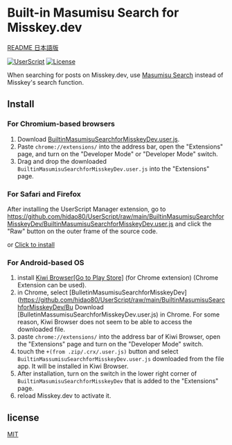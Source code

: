 # Built-in Masumisu Search for Misskey.dev

[README 日本語版](./README_ja.md)

[![UserScript](https://img.shields.io/badge/Framework-UserScript-blue.svg)](https://en.wikipedia.org/wiki/Userscript)
[![License](https://img.shields.io/github/license/hidao80/UserScript)](/LICENSE)

When searching for posts on Misskey.dev, use [Masumisu Search](https://masmis-search.ja-jp.org/ui) instead of Misskey's search function.

## Install

### For Chromium-based browsers

1. Download [BuiltinMasumisuSearchforMisskeyDev.user.js](https://github.com/hidao80/UserScript/raw/main/BuiltinMasumisuSearchforMisskeyDev/BuiltinMasumisuSearchforMisskeyDev.user.js).
2. Paste `chrome://extensions/` into the address bar, open the "Extensions" page, and turn on the "Developer Mode" or "Developer Mode" switch.
3. Drag and drop the downloaded `BuiltinMasumisuSearchforMisskeyDev.user.js` into the "Extensions" page.

### For Safari and Firefox

After installing the UserScript Manager extension, go to <https://github.com/hidao80/UserScript/raw/main/BuiltinMasumisuSearchforMisskeyDev/BuiltinMasumisuSearchforMisskeyDev.user.js> and click the "Raw" button on the outer frame of the source code.

or [Click to install](https://github.com/hidao80/UserScript/raw/main/BuiltinMasumisuSearchforMisskeyDev/BuiltinMasumisuSearchforMisskeyDev.user.js)

### For Android-based OS

1. install [Kiwi Browser[Go to Play Store]](https://play.google.com/store/apps/details?id=com.kiwibrowser.browser&hl=ja) (for Chrome extension) (Chrome Extension can be used).
2. in Chrome, select [BulletinMasumisuSearchforMisskeyDev](https://github.com/hidao80/UserScript/raw/main/BuiltinMasumisuSearchforMisskeyDev/Bu Download [BulletinMassumisuSearchforMisskeyDev.user.js) in Chrome.
  For some reason, Kiwi Browser does not seem to be able to access the downloaded file.
3. paste `chrome://extensions/` into the address bar of Kiwi Browser, open the "Extensions" page and turn on the "Developer Mode" switch.
4. touch the `+(from .zip/.crx/.user.js)` button and select `BuiltinMassumisuSearchforMisskeyDev.user.js` downloaded from the file app. It will be installed in Kiwi Browser.
5. After installation, turn on the switch in the lower right corner of `BuiltinMasumisuSearchforMisskeyDev` that is added to the "Extensions" page.
6. reload Misskey.dev to activate it.

## license

[MIT](/LICENSE)
